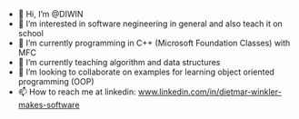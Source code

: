 - 👋 Hi, I’m @DIWIN
- 👀 I’m interested in software negineering in general and also teach it on school
- 🌱 I’m currently programming in C++ (Microsoft Foundation Classes) with MFC
- 🌱 I’m currently teaching algorithm and data structures
- 💞️ I’m looking to collaborate on examples for learning object oriented programming (OOP)
- 📫 How to reach me at linkedin: www.linkedin.com/in/dietmar-winkler-makes-software

<!---
DIWIN/DIWIN is a ✨ special ✨ repository because its `README.md` (this file) appears on your GitHub profile.
You can click the Preview link to take a look at your changes.
--->
